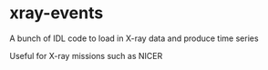# xray-events
A bunch of IDL code to load in X-ray data and produce time series

Useful for X-ray missions such as NICER
